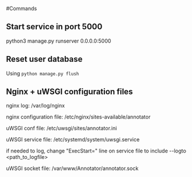 #Commands

## Start service in port 5000

python3 manage.py runserver 0.0.0.0:5000

## Reset user database

Using ```python manage.py flush```


## Nginx + uWSGI configuration files

nginx log: /var/log/nginx

nginx configuration file: /etc/nginx/sites-available/annotator

uWSGI conf file: /etc/uwsgi/sites/annotator.ini

uWSGI service file: /etc/systemd/system/uwsgi.service

if needed to log, change "ExecStart=" line on service file to include --logto <path_to_logfile>

uWSGI socket file: /var/www/Annotator/annotator.sock
